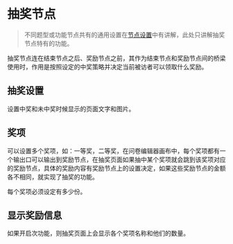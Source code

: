# 抽奖节点

> 不同题型或功能节点共有的通用设置在[节点设置](../node-setting/concept.md)中有讲解，此处只讲解抽奖节点特有的功能。

抽奖节点连在结束节点之后、奖励节点之前，其作为结束节点和奖励节点间的桥梁使用时，作用是按照设定的中奖策略并决定当前被访者可以领取什么奖励。

## 抽奖设置
设置中奖和未中奖时候显示的页面文字和图片。

## 奖项
可以设置多个奖项，如：一等奖，二等奖，在问卷编辑器画布中，每个奖项都有一个输出口可以输出到奖励节点，在抽奖页面如果抽中某个奖项就会跳到该奖项对应的奖励节点，具体的奖励内容有奖励节点上的设置决定，如果这些奖励节点的金额各不相同，就实现了抽奖的功能。

每个奖项必须设定有多少份。

## 显示奖励信息
如果开启次功能，则抽奖页面上会显示各个奖项名称和他们的数量。
